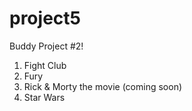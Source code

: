 # project5
Buddy Project #2!

1. Fight Club
2. Fury
3. Rick & Morty the movie (coming soon)
4. Star Wars